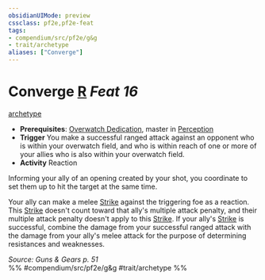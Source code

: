```yaml
---
obsidianUIMode: preview
cssclass: pf2e,pf2e-feat
tags:
- compendium/src/pf2e/g&g
- trait/archetype
aliases: ["Converge"]
---
```

# Converge  [R](chapter-9-playing-the-game.md#Actions "Reaction") *Feat 16*  
[archetype](archetype.md "Archetype Feat Trait")  

- **Prerequisites**: [Overwatch Dedication](overwatch-dedication-g-g.md), master in [Perception](skills.md#Perception)
- **Trigger** You make a successful ranged attack against an opponent who is within your overwatch field, and who is within reach of one or more of your allies who is also within your overwatch field.
- **Activity** Reaction

Informing your ally of an opening created by your shot, you coordinate to set them up to hit the target at the same time.

Your ally can make a melee [Strike](strike.md) against the triggering foe as a reaction. This [Strike](strike.md) doesn't count toward that ally's multiple attack penalty, and their multiple attack penalty doesn't apply to this [Strike](strike.md). If your ally's [Strike](strike.md) is successful, combine the damage from your successful ranged attack with the damage from your ally's melee attack for the purpose of determining resistances and weaknesses.

*Source: Guns & Gears p. 51*  
%% #compendium/src/pf2e/g&g #trait/archetype %%